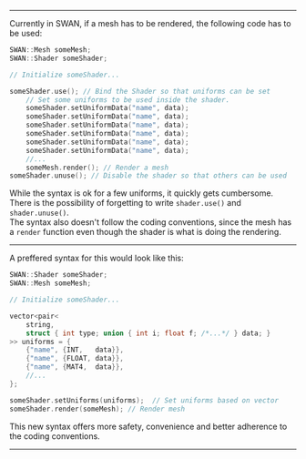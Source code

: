 ---------------------------------------------

Currently in SWAN, if a mesh has to be rendered, the following code has to be
used:
```cpp
SWAN::Mesh someMesh;
SWAN::Shader someShader;

// Initialize someShader...

someShader.use(); // Bind the Shader so that uniforms can be set
	// Set some uniforms to be used inside the shader.
	someShader.setUniformData("name", data);
	someShader.setUniformData("name", data);
	someShader.setUniformData("name", data);
	someShader.setUniformData("name", data);
	someShader.setUniformData("name", data);
	someShader.setUniformData("name", data);
	//...
	someMesh.render(); // Render a mesh
someShader.unuse(); // Disable the shader so that others can be used
```

While the syntax is ok for a few uniforms, it quickly gets cumbersome.  
There is the possibility of forgetting to write `shader.use()` and `shader.unuse()`.  
The syntax also doesn't follow the coding conventions, since the mesh has
a `render` function even though the shader is what is doing the rendering.

---------------------------------------------

A preffered syntax for this would look like this:
```cpp
SWAN::Shader someShader;
SWAN::Mesh someMesh;

// Initialize someShader...

vector<pair<
	string,
	struct { int type; union { int i; float f; /*...*/ } data; }
>> uniforms = {
	{"name", {INT,   data}},
	{"name", {FLOAT, data}},
	{"name", {MAT4,  data}},
	//...
};

someShader.setUniforms(uniforms);  // Set uniforms based on vector
someShader.render(someMesh); // Render mesh
```

This new syntax offers more safety, convenience and better adherence to the coding
conventions.

---------------------------------------------
